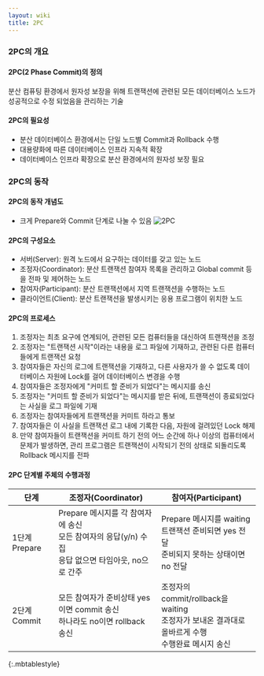 ```yaml
---
layout: wiki
title: 2PC
---
```


### 2PC의 개요
#### 2PC(2 Phase Commit)의 정의
분산 컴퓨팅 환경에서 원자성 보장을 위해 트랜잭션에 관련된 모든 데이터베이스 노드가 성공적으로 수정 되었음을 관리하는 기술

#### 2PC의 필요성
* 분산 데이터베이스 환경에서는 단일 노드별 Commit과 Rollback 수행
* 대용량화에 따른 데이터베이스 인프라 지속적 확장
* 데이터베이스 인프라 확장으로 분산 환경에서의 원자성 보장 필요

### 2PC의 동작
#### 2PC의 동작 개념도
* 크게 Prepare와 Commit 단계로 나눌 수 있음
![2PC](http://lig-membres.imag.fr/krakowia/Files/MW-Book/Chapters/Transact/Chapters/Transact/Figs/two-pc.gif)

#### 2PC의 구성요소
* 서버(Server): 원격 노드에서 요구하는 데이터를 갖고 있는 노드
* 조정자(Coordinator): 분산 트랜잭션 참여자 목록을 관리하고 Global commit 등을 전파 및 제어하는 노드
* 참여자(Participant): 분산 트랜잭션에서 지역 트랜잭션을 수행하는 노드
* 클라이언트(Client): 분산 트랜잭션을 발생시키는 응용 프로그램이 위치한 노드

#### 2PC의 프로세스
1. 조정자는 최초 요구에 연계되어, 관련된 모든 컴퓨터들을 대신하여 트랜잭션을 조정
2. 조정자는 "트랜잭션 시작"이라는 내용을 로그 파일에 기재하고, 관련된 다른 컴퓨터들에게 트랜잭션 요청
3. 참여자들은 자신의 로그에 트랜잭션을 기재하고, 다른 사용자가 쓸 수 없도록 데이터베이스 자원에 Lock를 걸어 데이터베이스 변경을 수행
4. 참여자들은 조정자에게 "커미트 할 준비가 되었다"는 메시지를 송신
5. 조정자는 "커미트 할 준비가 되었다"는 메시지를 받은 뒤에, 트랜잭션이 종료되었다는 사실을 로그 파일에 기재
6. 조정자는 참여자들에게 트랜잭션을 커미트 하라고 통보
7. 참여자들은 이 사실을 트랜잭션 로그 내에 기록한 다음, 자원에 걸려있던 Lock 해제
8. 만약 참여자들이 트랜잭션을 커미트 하기 전의 어느 순간에 하나 이상의 컴퓨터에서 문제가 발생하면, 관리 프로그램은 트랜잭션이 시작되기 전의 상태로 되돌리도록 Rollback 메시지를 전파

#### 2PC 단계별 주체의 수행과정

| 단계 | 조정자(Coordinator) | 참여자(Participant) |
|------|---------------------|---------------------|
| 1단계 Prepare | Prepare 메시지를 각 참여자에 송신<br>모든 참여자의 응답(y/n) 수집<br>응답 없으면 타임아웃, no으로 간주 | Prepare 메시지를 waiting<br>트랜잭션 준비되면 yes 전달<br>준비되지 못하는 상태이면 no 전달|
| 2단계 Commit | 모든 참여자가 준비상태 yes이면 commit 송신<br>하나라도 no이면 rollback 송신 | 조정자의 commit/rollback을 waiting<br>조정자가 보내온 결과대로 올바르게 수행<br>수행완료 메시지 송신 |
{:.mbtablestyle}

